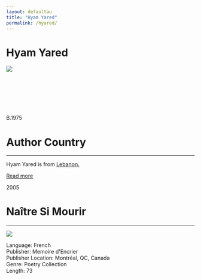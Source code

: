 ```yaml
---
layout: defaultau
title: "Hyam Yared"
permalink: /hyared/
---
```

<!-- partial:index.partial.html -->
<div class="content">
    <h1>Hyam Yared</h1>
    <div class="quote">
        <div><img src="https://leblogdumarathon.files.wordpress.com/2015/06/hyam-yared-c2a9-laurent-denimal.jpg?w=640" class="logo"></div>
    </div>
    <div class="timeline">
        <div style="padding-bottom:100px;"></div>
        <div class="block">
            <div class="date right"><p class="right"> B.1975 </p></div>
            <div class="dot"></div>
            <div class="left first">
            <div class="author_country">
                <h1>Author Country</h1><hr>
          <div class="aclocation">  <p> Hyam Yared is from <a href="{{ site.baseurl }}/65"> Lebanon.</a></p></div>
              <div class="acreadmore">   <a href="https://en.wikipedia.org/wiki/Hyam_Yared" target="_blank">Read more</a> </div>
            </div>
            </div>
        </div>
        <div class="block">
            <div class="date left"><p class="left">2005</p></div>
            <div class="dot"></div>
            <div class="right">
                <h1>Naître Si Mourir</h1><hr>
                <p><img src="https://m.media-amazon.com/images/W/WEBP_402378-T2/images/I/41baeDGyVNL._SY291_BO1,204,203,200_QL40_FMwebp_.jpg"></p>
                <p>
                Language: French<br>
                Publisher: Memoire d'Encrier<br>
                Publisher Location: Montréal, QC, Canada<br>
                Genre: Poetry Collection<br>
                Length: 73<br>
                </p>
            </div>
        </div>
        <div style="padding-bottom:100px;"></div>
    </div>
    <div id="footer">
    </div>
</div>
  <!-- partial -->
<script src='https://cdnjs.cloudflare.com/ajax/libs/jquery/3.1.1/jquery.min.js'></script><script  src="{{ site.baseurl }}/assets/js/authorscript.js"></script>